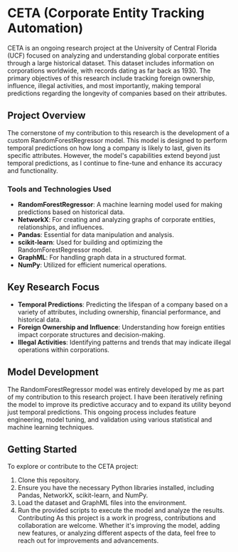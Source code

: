 # CETA (Corporate Entity Tracking Automation)
CETA is an ongoing research project at the University of Central Florida (UCF) focused on analyzing and understanding global corporate entities through a large historical dataset. This dataset includes information on corporations worldwide, with records dating as far back as 1930. The primary objectives of this research include tracking foreign ownership, influence, illegal activities, and most importantly, making temporal predictions regarding the longevity of companies based on their attributes.

## Project Overview
The cornerstone of my contribution to this research is the development of a custom RandomForestRegressor model. This model is designed to perform temporal predictions on how long a company is likely to last, given its specific attributes. However, the model's capabilities extend beyond just temporal predictions, as I continue to fine-tune and enhance its accuracy and functionality.

### Tools and Technologies Used
-  **RandomForestRegressor**: A machine learning model used for making predictions based on historical data.
-  **NetworkX**: For creating and analyzing graphs of corporate entities, relationships, and influences.
-  **Pandas**: Essential for data manipulation and analysis.
-  **scikit-learn**: Used for building and optimizing the RandomForestRegressor model.
-  **GraphML**: For handling graph data in a structured format.
-  **NumPy**: Utilized for efficient numerical operations.
## Key Research Focus
-  **Temporal Predictions**: Predicting the lifespan of a company based on a variety of attributes, including ownership, financial performance, and historical data.
-  **Foreign Ownership and Influence**: Understanding how foreign entities impact corporate structures and decision-making.
-  **Illegal Activities**: Identifying patterns and trends that may indicate illegal operations within corporations.
## Model Development
The RandomForestRegressor model was entirely developed by me as part of my contribution to this research project. I have been iteratively refining the model to improve its predictive accuracy and to expand its utility beyond just temporal predictions. This ongoing process includes feature engineering, model tuning, and validation using various statistical and machine learning techniques.

## Getting Started
To explore or contribute to the CETA project:

1.  Clone this repository.
2.  Ensure you have the necessary Python libraries installed, including Pandas, NetworkX, scikit-learn, and NumPy.
3.  Load the dataset and GraphML files into the environment.
4.  Run the provided scripts to execute the model and analyze the results.
Contributing
As this project is a work in progress, contributions and collaboration are welcome. Whether it's improving the model, adding new features, or analyzing different aspects of the data, feel free to reach out for improvements and advancements.
